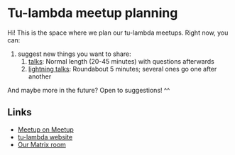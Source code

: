 # Tu-lambda meetup planning

Hi! This is the space where we plan our tu-lambda meetups. Right now, you can:

1. suggest new things you want to share:
   1. [talks](https://github.com/tu-lambda/planning/issues/new?template=talk.yml): Normal length (20-45 minutes) with questions afterwards
   2. [lightning talks](https://github.com/tu-lambda/planning/issues/new?template=lightning_talk.yml): Roundabout 5 minutes; several ones go one after another

And maybe more in the future? Open to suggestions! ^^

## Links

- [Meetup on Meetup](https://www.meetup.com/Tu-Lambda/)
- [tu-lambda website](https://tu-lambda.github.io/)
- [Our Matrix room](https://matrix.to/#/#functional-programming-night-tuebingen:matrix.org)
